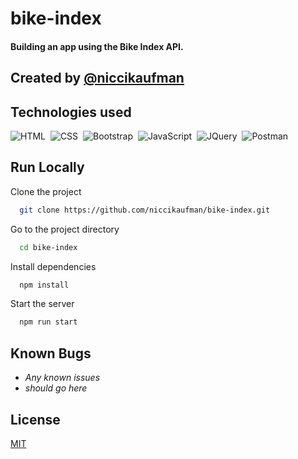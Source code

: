 # bike-index

#### Building an app using the Bike Index API.

## Created by [@niccikaufman](https://www.github.com/niccikaufman)

## Technologies used
![HTML](https://img.shields.io/badge/-HTML-05122A?style=flat&logo=HTML5)&nbsp;
![CSS](https://img.shields.io/badge/-CSS-05122A?style=flat&logo=CSS3&logoColor=1572B6)&nbsp;
![Bootstrap](https://img.shields.io/badge/-Bootstrap-05122A?style=flat&logo=bootstrap&logoColor=563D7C)&nbsp;
![JavaScript](https://img.shields.io/badge/-JavaScript-05122A?style=flat&logo=javascript)&nbsp;
![JQuery](https://img.shields.io/badge/-JQuery-05122A?style=flat&logo=jquery)&nbsp;
![Postman](https://img.shields.io/badge/-Postman-05122A?style=flat&logo=postman)&nbsp;

## Run Locally

Clone the project

```bash
  git clone https://github.com/niccikaufman/bike-index.git
```

Go to the project directory

```bash
  cd bike-index
```

Install dependencies

```bash
  npm install
```

Start the server

```bash
  npm run start
```

## Known Bugs

* _Any known issues_
* _should go here_

## License
[MIT](https://choosealicense.com/licenses/mit/)
